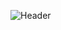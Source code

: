 ![Header](https://capsule-render.vercel.app/api?type=waving&height=300&color=gradient&text=Green%27s%20GitHub&animation=fadeIn&&customColorList=1)
